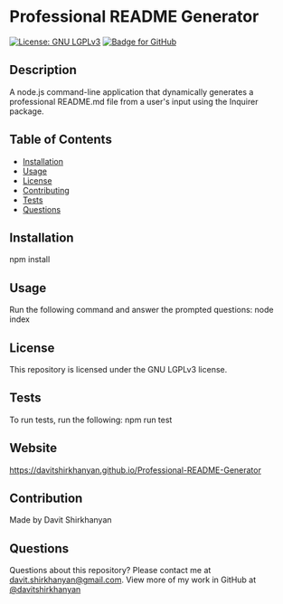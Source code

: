 
# Professional README Generator
[![License: GNU LGPLv3](https://img.shields.io/badge/license-lgplv3-blueviolet.svg)](https://choosealicense.com/licenses/lgpl-3.0)
[![Badge for GitHub](https://img.shields.io/github/languages/top/davitshirkhanyan/Professional-README-Generator?style=flat&logo=appveyor)](https://davitshirkhanyan.github.io/Professional-README-Generator)


## Description
A node.js command-line application that dynamically generates a professional README.md file from a user's input using the Inquirer package.

## Table of Contents

* [Installation](#installation)
* [Usage](#usage)
* [License](#license)
* [Contributing](#contributing)
* [Tests](#tests)
* [Questions](#questions)
    
## Installation

npm install

## Usage

Run the following command and answer the prompted questions: node index

## License

This repository is licensed under the GNU LGPLv3 license.

## Tests

To run tests, run the following:
npm run test

## Website

https://davitshirkhanyan.github.io/Professional-README-Generator

## Contribution

Made by Davit Shirkhanyan

## Questions

Questions about this repository? Please contact me at [davit.shirkhanyan@gmail.com](mailto:davit.shirkhanyan@gmail.com). 
View more of my work in GitHub at [@davitshirkhanyan](https://github.com/davitshirkhanyan)
